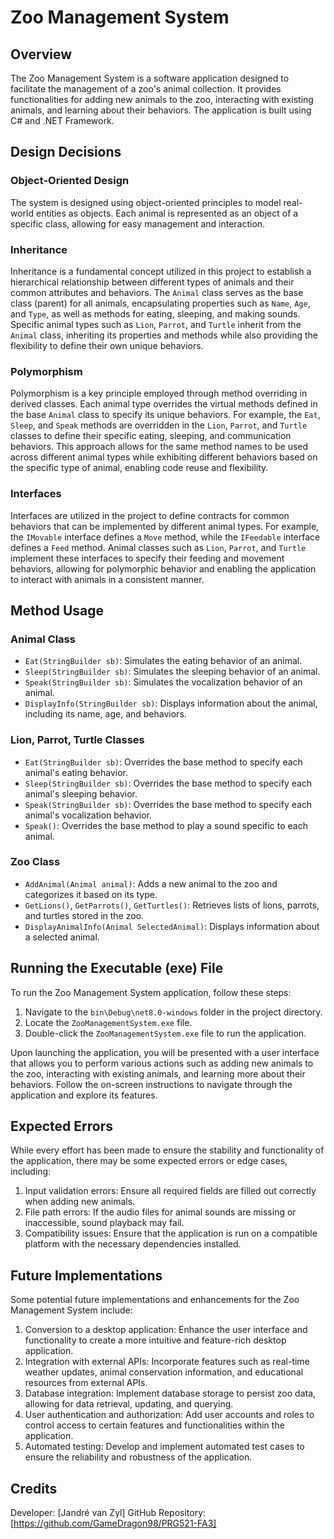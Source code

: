 # Zoo Management System

## Overview

The Zoo Management System is a software application designed to facilitate the management of a zoo's animal collection. It provides functionalities for adding new animals to the zoo, interacting with existing animals, and learning about their behaviors. The application is built using C# and .NET Framework.

## Design Decisions

### Object-Oriented Design

The system is designed using object-oriented principles to model real-world entities as objects. Each animal is represented as an object of a specific class, allowing for easy management and interaction.

### Inheritance

Inheritance is a fundamental concept utilized in this project to establish a hierarchical relationship between different types of animals and their common attributes and behaviors. The `Animal` class serves as the base class (parent) for all animals, encapsulating properties such as `Name`, `Age`, and `Type`, as well as methods for eating, sleeping, and making sounds. Specific animal types such as `Lion`, `Parrot`, and `Turtle` inherit from the `Animal` class, inheriting its properties and methods while also providing the flexibility to define their own unique behaviors.

### Polymorphism

Polymorphism is a key principle employed through method overriding in derived classes. Each animal type overrides the virtual methods defined in the base `Animal` class to specify its unique behaviors. For example, the `Eat`, `Sleep`, and `Speak` methods are overridden in the `Lion`, `Parrot`, and `Turtle` classes to define their specific eating, sleeping, and communication behaviors. This approach allows for the same method names to be used across different animal types while exhibiting different behaviors based on the specific type of animal, enabling code reuse and flexibility.

### Interfaces

Interfaces are utilized in the project to define contracts for common behaviors that can be implemented by different animal types. For example, the `IMovable` interface defines a `Move` method, while the `IFeedable` interface defines a `Feed` method. Animal classes such as `Lion`, `Parrot`, and `Turtle` implement these interfaces to specify their feeding and movement behaviors, allowing for polymorphic behavior and enabling the application to interact with animals in a consistent manner.

## Method Usage

### Animal Class

- `Eat(StringBuilder sb)`: Simulates the eating behavior of an animal.
- `Sleep(StringBuilder sb)`: Simulates the sleeping behavior of an animal.
- `Speak(StringBuilder sb)`: Simulates the vocalization behavior of an animal.
- `DisplayInfo(StringBuilder sb)`: Displays information about the animal, including its name, age, and behaviors.

### Lion, Parrot, Turtle Classes

- `Eat(StringBuilder sb)`: Overrides the base method to specify each animal's eating behavior.
- `Sleep(StringBuilder sb)`: Overrides the base method to specify each animal's sleeping behavior.
- `Speak(StringBuilder sb)`: Overrides the base method to specify each animal's vocalization behavior.
- `Speak()`: Overrides the base method to play a sound specific to each animal.

### Zoo Class

- `AddAnimal(Animal animal)`: Adds a new animal to the zoo and categorizes it based on its type.
- `GetLions()`, `GetParrots()`, `GetTurtles()`: Retrieves lists of lions, parrots, and turtles stored in the zoo.
- `DisplayAnimalInfo(Animal SelectedAnimal)`: Displays information about a selected animal.

## Running the Executable (exe) File

To run the Zoo Management System application, follow these steps:

1. Navigate to the `bin\Debug\net8.0-windows` folder in the project directory.
2. Locate the `ZooManagementSystem.exe` file.
3. Double-click the `ZooManagementSystem.exe` file to run the application.

Upon launching the application, you will be presented with a user interface that allows you to perform various actions such as adding new animals to the zoo, interacting with existing animals, and learning more about their behaviors. Follow the on-screen instructions to navigate through the application and explore its features.

## Expected Errors

While every effort has been made to ensure the stability and functionality of the application, there may be some expected errors or edge cases, including:

1. Input validation errors: Ensure all required fields are filled out correctly when adding new animals.
2. File path errors: If the audio files for animal sounds are missing or inaccessible, sound playback may fail.
3. Compatibility issues: Ensure that the application is run on a compatible platform with the necessary dependencies installed.

## Future Implementations

Some potential future implementations and enhancements for the Zoo Management System include:

1. Conversion to a desktop application: Enhance the user interface and functionality to create a more intuitive and feature-rich desktop application.
2. Integration with external APIs: Incorporate features such as real-time weather updates, animal conservation information, and educational resources from external APIs.
3. Database integration: Implement database storage to persist zoo data, allowing for data retrieval, updating, and querying.
4. User authentication and authorization: Add user accounts and roles to control access to certain features and functionalities within the application.
5. Automated testing: Develop and implement automated test cases to ensure the reliability and robustness of the application.

## Credits

Developer: [Jandré van Zyl]
GitHub Repository: [https://github.com/GameDragon98/PRG521-FA3]
